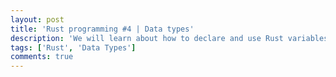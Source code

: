 ```yaml
---
layout: post
title: 'Rust programming #4 | Data types'
description: 'We will learn about how to declare and use Rust variables'
tags: ['Rust', 'Data Types']
comments: true
---
```

